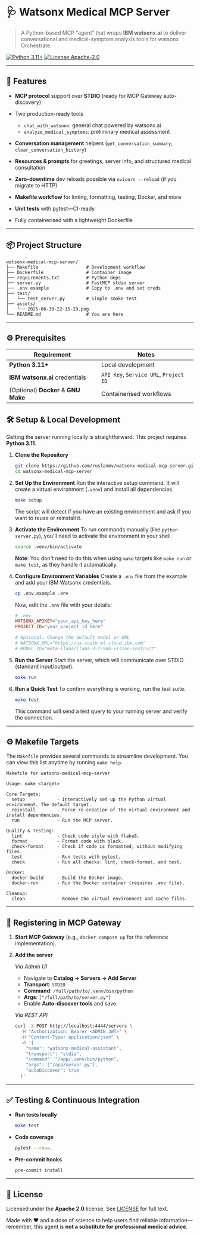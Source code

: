# 🩺 Watsonx Medical MCP Server

> A Python-based MCP “agent” that wraps **IBM watsonx.ai** to deliver conversational and medical-symptom analysis tools for watsonx Orchestrate.

[![Python 3.11+](https://img.shields.io/badge/python-3.11%2B-blue)]()
[![License Apache-2.0](https://img.shields.io/badge/license-Apache%202.0-blue)]()

---

## 🚀 Features

* **MCP protocol** support over **STDIO** (ready for MCP Gateway auto-discovery)
* Two production-ready tools

  * `chat_with_watsonx`: general chat powered by watsonx.ai
  * `analyze_medical_symptoms`: preliminary medical assessment
* **Conversation management** helpers (`get_conversation_summary`, `clear_conversation_history`)
* **Resources & prompts** for greetings, server info, and structured medical consultation
* **Zero-downtime** dev reloads possible via `uvicorn --reload` (if you migrate to HTTP)
* **Makefile workflow** for linting, formatting, testing, Docker, and more
* **Unit tests** with pytest—CI-ready
* Fully containerised with a lightweight Dockerfile

---

## 📦 Project Structure

```text
watsonx-medical-mcp-server/
├── Makefile                  # Development workflow
├── Dockerfile                # Container image
├── requirements.txt          # Python deps
├── server.py                 # FastMCP stdio server
├── .env.example              # Copy to .env and set creds
├── test/
│   └── test_server.py        # Simple smoke test
├── assets/
│   └── 2025-06-30-22-15-29.png
└── README.md                 # You are here
```

---

## ⚙️ Prerequisites

| Requirement                          | Notes                                  |
| ------------------------------------ | -------------------------------------- |
| **Python 3.11+**                     | Local development                      |
| **IBM watsonx.ai** credentials       | `API Key`, `Service URL`, `Project ID` |
| (Optional) **Docker** & **GNU Make** | Containerised workflows                |


## 🛠️ Setup & Local Development

Getting the server running locally is straightforward. This project requires **Python 3.11**.

1.  **Clone the Repository**

    ```bash
    git clone https://github.com/ruslanmv/watsonx-medical-mcp-server.git
    cd watsonx-medical-mcp-server
    ```

2.  **Set Up the Environment**
    Run the interactive setup command. It will create a virtual environment (`.venv`) and install all dependencies.

    ```bash
    make setup
    ```

    The script will detect if you have an existing environment and ask if you want to reuse or reinstall it.

3.  **Activate the Environment**
    To run commands manually (like `python server.py`), you'll need to activate the environment in your shell.

    ```bash
    source .venv/bin/activate
    ```

    **Note**: You don't need to do this when using `make` targets like `make run` or `make test`, as they handle it automatically.

4.  **Configure Environment Variables**
    Create a `.env` file from the example and add your IBM Watsonx credentials.

    ```bash
    cp .env.example .env
    ```

    Now, edit the `.env` file with your details:

    ```ini
    # .env
    WATSONX_APIKEY="your_api_key_here"
    PROJECT_ID="your_project_id_here"

    # Optional: Change the default model or URL
    # WATSONX_URL="https://us-south.ml.cloud.ibm.com"
    # MODEL_ID="meta-llama/llama-3-2-90b-vision-instruct"
    ```

5.  **Run the Server**
    Start the server, which will communicate over STDIO (standard input/output).

    ```bash
    make run
    ```

6.  **Run a Quick Test**
    To confirm everything is working, run the test suite.

    ```bash
    make test
    ```

    This command will send a test query to your running server and verify the connection.

-----

## ⚙️ Makefile Targets

The `Makefile` provides several commands to streamline development. You can view this list anytime by running `make help`.

```text
Makefile for watsonx-medical-mcp-server

Usage: make <target>

Core Targets:
  setup            - Interactively set up the Python virtual environment. The default target.
  reinstall        - Force re-creation of the virtual environment and install dependencies.
  run              - Run the MCP server.

Quality & Testing:
  lint             - Check code style with flake8.
  format           - Format code with black.
  check-format     - Check if code is formatted, without modifying files.
  test             - Run tests with pytest.
  check            - Run all checks: lint, check-format, and test.

Docker:
  docker-build     - Build the Docker image.
  docker-run       - Run the Docker container (requires .env file).

Cleanup:
  clean            - Remove the virtual environment and cache files.
```

-----


## 🔗 Registering in MCP Gateway

1. **Start MCP Gateway** (e.g., `docker compose up` for the reference implementation).

2. **Add the server**

   *Via Admin UI*

   * Navigate to **Catalog → Servers → Add Server**
   * **Transport**: `STDIO`
   * **Command**: `/full/path/to/.venv/bin/python`
   * **Args**: `["/full/path/to/server.py"]`
   * Enable **Auto-discover tools** and save.

   *Via REST API*

   ```bash
   curl -X POST http://localhost:4444/servers \
     -H "Authorization: Bearer <ADMIN_JWT>" \
     -H "Content-Type: application/json" \
     -d '{
       "name": "watsonx-medical-assistant",
       "transport": "stdio",
       "command": "/app/.venv/bin/python",
       "args": ["/app/server.py"],
       "autoDiscover": true
     }'
   ```

---

## ✅ Testing & Continuous Integration

* **Run tests locally**

  ```bash
  make test
  ```

* **Code coverage**

  ```bash
  pytest --cov=.
  ```

* **Pre-commit hooks**

  ```bash
  pre-commit install
  ```

---

## 📜 License

Licensed under the **Apache 2.0** license. See [LICENSE](LICENSE) for full text.

Made with ❤️ and a dose of science to help users find reliable information—remember, this agent is **not a substitute for professional medical advice**.
